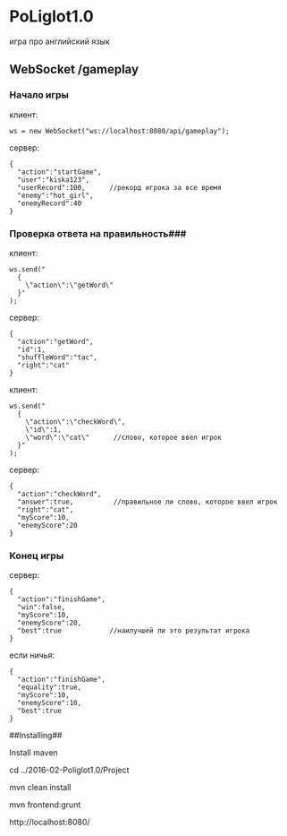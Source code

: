 # PoLiglot1.0 #
игра про английский язык

## WebSocket /gameplay ##
### Начало игры ###
клиент:
```
ws = new WebSocket("ws://localhost:8080/api/gameplay");
```
сервер:
```
{
  "action":"startGame",
  "user":"kiska123",
  "userRecord":100,      //рекорд игрока за все время
  "enemy":"hot_girl",
  "enemyRecord":40
}
```
### Проверка ответа на правильность###
клиент:
```
ws.send("
  {
    \"action\":\"getWord\"
  }"
);
```
сервер:
```
{
  "action":"getWord",
  "id":1,
  "shuffleWord":"tac",
  "right":"cat"
}
```
клиент:
```
ws.send("
  {
    \"action\":\"checkWord\",
    \"id\":1,
    \"word\":\"cat\"      //слово, которое ввел игрок
  }"
);
```
сервер:
```
{
  "action":"checkWord",
  "answer":true,          //правильное ли слово, которое ввел игрок
  "right":"cat",
  "myScore":10,
  "enemyScore":20
}
```
### Конец игры ###
сервер: 
```
{
  "action":"finishGame",
  "win":false,
  "myScore":10,
  "enemyScore":20,
  "best":true            //наилучшей ли это результат игрока
}
```
если ничья:
```
{
  "action":"finishGame",
  "equality":true,
  "myScore":10,
  "enemyScore":10,
  "best":true
}
```


##Installing##
<p>Install maven</p>
<p>cd ../2016-02-Poliglot1.0/Project</p>
<p>mvn clean install</p>
<p>mvn frontend:grunt</p>
<p>http://localhost:8080/</p>


